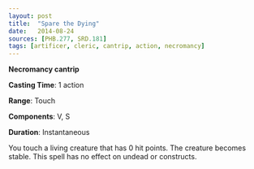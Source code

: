 ```yaml
---
layout: post
title:  "Spare the Dying"
date:   2014-08-24
sources: [PHB.277, SRD.181]
tags: [artificer, cleric, cantrip, action, necromancy]
---
```


**Necromancy cantrip**

**Casting Time**: 1 action

**Range**: Touch

**Components**: V, S

**Duration**: Instantaneous

You touch a living creature that has 0 hit points. The creature becomes stable. This spell has no effect on undead or constructs.
